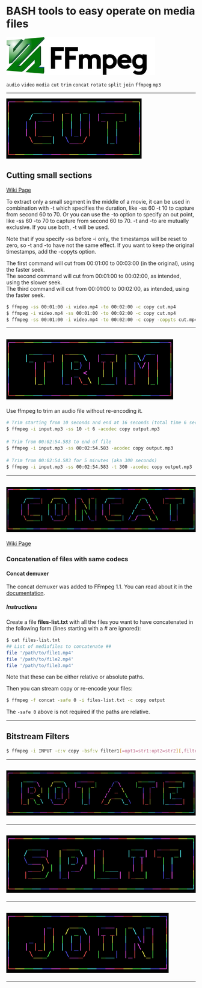 # **BASH tools** to easy operate on media files #

![FFmpeg Logo Image](assets/img/ffmpeg-logo.png)

`audio` `video` `media` `cut` `trim` `concat` `rotate` `split` `join` `ffmpeg` `mp3`

---

![Cut banner](assets/banner/cut.svg)

## Cutting small sections ##

[Wiki Page]("https://trac.ffmpeg.org/wiki/Seeking#Cuttingsmallsections")

To extract only a small segment in the middle of a movie, it can be used in combination
with -t which specifies the duration, like -ss 60 -t 10 to capture from second 60 to 70. Or you can use the -to option to specify an out point, like -ss 60 -to 70 to capture from second 60 to 70. -t and -to are mutually exclusive. If you use both, -t will be used.

Note that if you specify -ss before -i only, the timestamps will be reset to zero, so -t and -to have not the same effect.
If you want to keep the original timestamps, add the -copyts option.

The first command will cut from 00:01:00 to 00:03:00 (in the original), using the faster seek. <br />
The second command will cut from 00:01:00 to 00:02:00, as intended, using the slower seek. <br />
The third command will cut from 00:01:00 to 00:02:00, as intended, using the faster seek.

```bash
$ ffmpeg -ss 00:01:00 -i video.mp4 -to 00:02:00 -c copy cut.mp4
$ ffmpeg -i video.mp4 -ss 00:01:00 -to 00:02:00 -c copy cut.mp4
$ ffmpeg -ss 00:01:00 -i video.mp4 -to 00:02:00 -c copy -copyts cut.mp4
```

---

## ![Trim banner](assets/banner/trim.svg) ##

Use ffmpeg to trim an audio file without re-encoding it.

```bash
# Trim starting from 10 seconds and end at 16 seconds (total time 6 seconds)
$ ffmpeg -i input.mp3 -ss 10 -t 6 -acodec copy output.mp3

# Trim from 00:02:54.583 to end of file
$ ffmpeg -i input.mp3 -ss 00:02:54.583 -acodec copy output.mp3

# Trim from 00:02:54.583 for 5 minutes (aka 300 seconds)
$ ffmpeg -i input.mp3 -ss 00:02:54.583 -t 300 -acodec copy output.mp3
```

---

## ![Concatenate banner](assets/banner/concat.svg) ##

[Wiki Page](https://trac.ffmpeg.org/wiki/Concatenate)

### Concatenation of files with same codecs ###

#### Concat demuxer ###
The concat demuxer was added to FFmpeg 1.1. You can read about it in the [documentation](https://ffmpeg.org/ffmpeg-formats.html#concat).

##### Instructions #####
Create a file **files-list.txt** with all the files you want to have concatenated in the following form (lines starting with a # are ignored):

```bash
$ cat files-list.txt
## List of mediafiles to concatenate ##
file '/path/to/file1.mp4'
file '/path/to/file2.mp4'
file '/path/to/file3.mp4'
```
Note that these can be either relative or absolute paths.

Then you can stream copy or re-encode your files:
```bash
$ ffmpeg -f concat -safe 0 -i files-list.txt -c copy output
```
The `-safe 0` above is not required if the paths are relative.

---

## Bitstream Filters ##

```bash
$ ffmpeg -i INPUT -c:v copy -bsf:v filter1[=opt1=str1:opt2=str2][,filter2] OUTPUT
```

---

## ![Rotate banner](assets/banner/rotate.svg) ##

---

## ![Split banner](assets/banner/split.svg) ##

---

## ![Join banner](assets/banner/join.svg) ##

---

